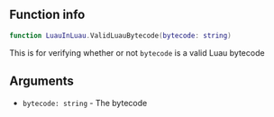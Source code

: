 ## Function info
```lua
function LuauInLuau.ValidLuauBytecode(bytecode: string)
```

This is for verifying whether or not ``bytecode`` is a valid Luau bytecode

## Arguments
- ``bytecode: string`` - The bytecode